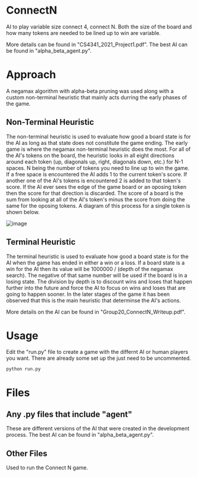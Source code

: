 # ConnectN

AI to play variable size connect 4, connect N. Both the size of the board and how many tokens are needed to be lined up to win are variable. 

More details can be found in "CS4341_2021_Project1.pdf".
The best AI can be found in "alpha_beta_agent.py".

# Approach

A negamax algorithm with alpha-beta pruning was used along with a custom non-terminal heuristic that mainly acts durring the early phases of the game.

## Non-Terminal Heuristic

The non-terminal heuristic is used to evaluate how good a board state is for the AI as long as that state does not constitute the game ending. The early game is where the negamax non-terminal heuristic does the most. For all of the AI's tokens on the board, the heuristic looks in all eight directions around each token (up, diagonals up, right, diagonals down, etc.) for N-1 spaces. N being the number of tokens you need to line up to win the game. If a free space is encountered the AI adds 1 to the current token's score. If another one of the AI's tokens is encountered 2 is added to that token's score. If the AI ever sees the edge of the game board or an oposing token then the score for that direction is discarded. The score of a board is the sum from looking at all of the AI's token's minus the score from doing the same for the oposing tokens. A diagram of this process for a single token is shown below.

![image](https://user-images.githubusercontent.com/32044950/120863986-88093c80-c559-11eb-80a3-65559fb76f85.png)

## Terminal Heuristic

The terminal heuristic is used to evaluate how good a board state is for the AI when the game has ended in either a win or a loss. If a board state is a win for the AI then its value will be 1000000 / (depth of the negamax search). The negative of that same number will be used if the board is in a losing state. The division by depth is to discount wins and loses that happen further into the future and force the AI to focus on wins and loses that are going to happen sooner. In the later stages of the game it has been observed that this is the main heuristic that determinse the AI's actions.

More details on the AI can be found in "Group20_ConnectN_Writeup.pdf".

# Usage

Edit the "run.py" file to create a game with the differnt AI or human players you want. There are already some set up the just need to be uncommented.

`python run.py`

# Files

## Any .py files that include "agent"

These are different versions of the AI that were created in the development process. The best AI can be found in "alpha_beta_agent.py".

## Other Files

Used to run the Connect N game.

